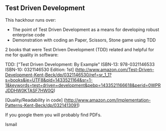Test Driven Development
-----------------------

This hackhour runs over:
- The point of Test Driven Development as a means for developing robust enterprise code
- Demonstration with coding an Paper, Scissors, Stone game using TDD

2 books that were Test Driven Development (TDD) related and helpful for me for quality in software:

TDD: 
["Test Driven Development: By Example" ISBN-13: 978-0321146533  ISBN-10: 0321146530  Edition: 1st] (http://www.amazon.com/Test-Driven-Development-Kent-Beck/dp/0321146530/ref=sr_1_1?s=books&ie=UTF8&qid=1433521164&sr=1-1&keywords=test+driven+development&pebp=1433521166618&perid=0WPRJDDHW0KTASF7HW0Q)

[Quality/Readability in code] (http://www.amazon.com/Implementation-Patterns-Kent-Beck/dp/0321413091)

If you google them you will probably find PDFs. 

Ismail
